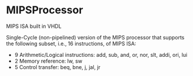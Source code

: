 # MIPSProcessor
MIPS ISA built in VHDL

Single-Cycle (non-pipelined) version of the MIPS processor that supports the following subset, i.e., 16 instructions, of MIPS ISA:
- 9 Arithmetic/Logical instructions: add, sub, and, or, nor, slt, addi, ori, lui
- 2 Memory reference: lw, sw
- 5 Control transfer: beq, bne, j, jal, jr
